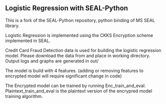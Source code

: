 ## Logistic Regression with SEAL-Python

This is a fork of the SEAL-Python repository, python binding of MS SEAL library.

Logistic Regression is implemented using the CKKS Encryption scheme implemented in SEAL.

Credit Card Fraud Detection data is used for building the logistic regression model. Please download the data from  and place in working directory.
Output logs and graphs are generated in out/

The model is build with 4 features. (adding or removing features to encrypted model will require significant change in code)

The Encrypted model can be trained by running Enc_train_and_eval.
Plaintext_train_and_eval is the plaintext version of the encrypred model training algorithm.
